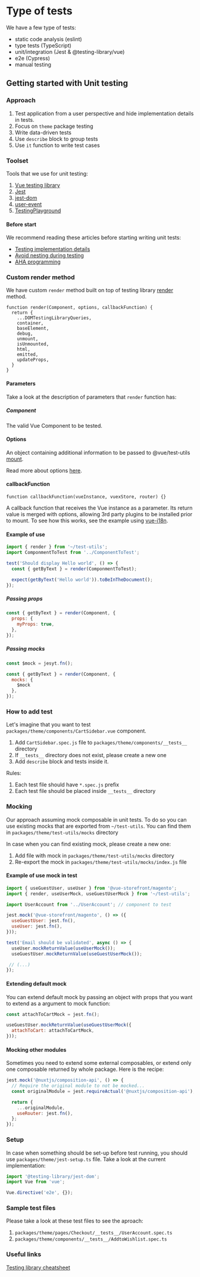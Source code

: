 # Type of tests

We have a few type of tests:
- static code analysis (eslint)
- type tests (TypeScript)
- unit/integration (Jest & @testing-library/vue)
- e2e (Cypress)
- manual testing

## Getting started with Unit testing

### Approach

1. Test application from a user perspective and hide implementation details in tests.
2. Focus on `theme` package testing
3. Write data-driven tests
4. Use `describe` block to group tests
5. Use `it` function to write test cases

### Toolset
Tools that we use for unit testing:
1. [Vue testing library](https://testing-library.com/docs/vue-testing-library/intro/)
2. [Jest](https://jestjs.io/)
3. [jest-dom](https://github.com/testing-library/jest-dom)
4. [user-event](https://testing-library.com/docs/ecosystem-user-event/)
5. [TestingPlayground](https://chrome.google.com/webstore/detail/testing-playground/hejbmebodbijjdhflfknehhcgaklhano?hl=en)

#### Before start
We recommend reading these articles before starting writing unit tests:

- [Testing implementation details](https://kentcdodds.com/blog/testing-implementation-details)
- [Avoid nesting during testing](https://kentcdodds.com/blog/avoid-nesting-when-youre-testing)
- [AHA programming](https://kentcdodds.com/blog/aha-programming)

### Custom render method
We have custom `render` method built on top of testing library [render](https://testing-library.com/docs/vue-testing-library/api#rendercomponent-options-callback) method.

```
function render(Component, options, callbackFunction) {
  return {
    ...DOMTestingLibraryQueries,
    container,
    baseElement,
    debug,
    unmount,
    isUnmounted,
    html,
    emitted,
    updateProps,
  }
}
```

#### Parameters
Take a look at the description of parameters that `render` function has:

##### Component
The valid Vue Component to be tested.

#### Options
An object containing additional information to be passed to @vue/test-utils [mount](https://vue-test-utils.vuejs.org/api/options.html#mounting-options).

Read more about options [here](https://testing-library.com/docs/vue-testing-library/api#options).

#### callbackFunction

`function callbackFunction(vueInstance, vuexStore, router) {}`

A callback function that receives the Vue instance as a parameter.
Its return value is merged with options, allowing 3rd party plugins
to be installed prior to mount. To see how this works, see the example using [vue-i18n](https://github.com/testing-library/vue-testing-library/blob/main/src/__tests__/translations-vue-i18n.js).

#### Example of use

```js
import { render } from '~/test-utils';
import ComponmentToTest from '../ComponentToTest';

test('Should display Hello world', () => {
  const { getByText } = render(ComponmentToTest);

  expect(getByText('Hello world')).toBeInTheDocument();
});
```

##### Passing props

```js
const { getByText } = render(Component, {
  props: {
    myProps: true,
  },
});
```

##### Passing mocks
```js
const $mock = jesyt.fn();

const { getByText } = render(Component, {
  mocks: {
    $mock
  },
});
```

### How to add test
Let's imagine that you want to test `packages/theme/components/CartSidebar.vue` component.
1. Add `CartSidebar.spec.js` file to `packages/theme/components/__tests__` directory
2. If `__tests__` directory does not exist, please create a new one
3. Add `describe` block and tests inside it.

Rules:
1. Each test file should have `*.spec.js` prefix
2. Each test file should be placed inside `__tests__` directory

### Mocking

Our approach assuming mock composable in unit tests.
To do so you can use existing mocks that are exported from `~/test-utils`.
You can find them in `packages/theme/test-utils/mocks` directory

In case when you can find existing mock, please create a new one:
1. Add file with mock in `packages/theme/test-utils/mocks` directory
2. Re-export the mock in `packages/theme/test-utils/mocks/index.js` file

#### Example of use mock in test

```js
import { useGuestUser, useUser } from '@vue-storefront/magento';
import { render, useUserMock, useGuestUserMock } from '~/test-utils';

import UserAccount from '../UserAccount'; // component to test

jest.mock('@vue-storefront/magento', () => ({
  useGuestUser: jest.fn(),
  useUser: jest.fn(),
}));

test('Email should be validated', async () => {
  useUser.mockReturnValue(useUserMock());
  useGuestUser.mockReturnValue(useGuestUserMock());

 // (...)
});
```

#### Extending default mock
You can extend default mock by passing an object with props
that you want to extend as a argument to mock function:

```js
const attachToCartMock = jest.fn();

useGuestUser.mockReturnValue(useGuestUserMock({
  attachToCart: attachToCartMock,
}));
```

#### Mocking other modules
Sometimes you need to extend some external composables,
or extend only one composable returned by whole package.
Here is the recipe:

```js
jest.mock('@nuxtjs/composition-api', () => {
  // Require the original module to not be mocked...
  const originalModule = jest.requireActual('@nuxtjs/composition-api');

  return {
    ...originalModule,
    useRouter: jest.fn(),
  };
});
```

### Setup

In case when something should be set-up before test running, you should use `packages/theme/jest-setup.ts` file.
Take a look at the current implementation:

```js
import '@testing-library/jest-dom';
import Vue from 'vue';

Vue.directive('e2e', {});
```

### Sample test files
Please take a look at these test files to see the aproach:
1. `packages/theme/pages/Checkout/__tests__/UserAccount.spec.ts`
2. `packages/theme/components/__tests__/AddtoWishlist.spec.ts`

### Useful links
[Testing library cheatsheet](https://testing-library.com/docs/vue-testing-library/cheatsheet)

